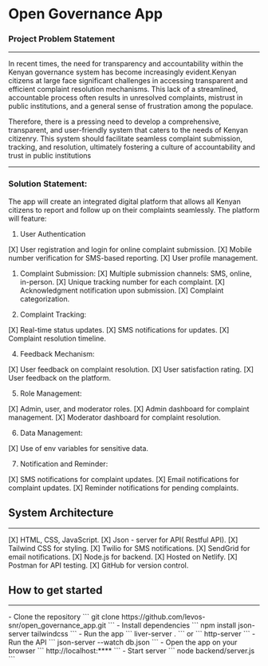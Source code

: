 # Open Governance App

### Project Problem Statement 
<hr>

In recent times, the need for transparency and accountability within the Kenyan governance system has become increasingly evident.Kenyan citizens at large face significant challenges in accessing transparent and efficient complaint resolution mechanisms. This lack of a streamlined, accountable process often results in 
unresolved complaints, mistrust in public institutions, and a general sense of frustration among the populace.

Therefore, there is a pressing need to develop a comprehensive, transparent, and user-friendly system that caters to the needs of Kenyan citizenry. This system should facilitate seamless complaint submission, tracking, and resolution, ultimately fostering a culture of accountability and trust in public institutions
<hr>

### Solution Statement:

The app will create an integrated digital platform that allows all Kenyan citizens to report and follow up on their complaints seamlessly. The platform will feature:
1. User Authentication

[X] User registration and login for online complaint submission.
[X] Mobile number verification for SMS-based reporting.
[X] User profile management.

1. Complaint Submission:
[X] Multiple submission channels: SMS, online, in-person.
[X] Unique tracking number for each complaint.
[X] Acknowledgment notification upon submission.
[X] Complaint categorization.

1. Complaint Tracking:

[X] Real-time status updates.
[X] SMS notifications for updates.
[X] Complaint resolution timeline.

4. Feedback Mechanism:

[X] User feedback on complaint resolution.
[X] User satisfaction rating.
[X] User feedback on the platform.

5. Role Management:

[X] Admin, user, and moderator roles.
[X] Admin dashboard for complaint management.
[X] Moderator dashboard for complaint resolution.

6. Data Management:

[X] Use of env variables for sensitive data.

7. Notification and Reminder:

[X] SMS notifications for complaint updates.
[X] Email notifications for complaint updates.
[X] Reminder notifications for pending complaints.

## System Architecture
<hr>

[X] HTML, CSS, JavaScript.
[X] Json - server for API( Restful API).
[X] Tailwind CSS for styling.
[X] Twilio for SMS notifications.
[X] SendGrid for email notifications.
[X] Node.js for backend.
[X] Hosted on Netlify.
[X] Postman for API testing.
[X] GitHub for version control.

## How to get started
<hr>
        - Clone the repository
        ```
        git clone https://github.com/levos-snr/open_governance_app.git
        ```
        - Install dependencies 
        ```
        npm install json-server tailwindcss
        ```
        - Run the app 
        ```
        liver-server .
        ``` 
        or 
        ```
        http-server
        ```
        - Run the API 
        ```
        json-server --watch db.json
        ```
        - Open the app on your browser 
        ```
        http://localhost:****
        ```
        - Start server 
        ```
        node backend/server.js
        ```